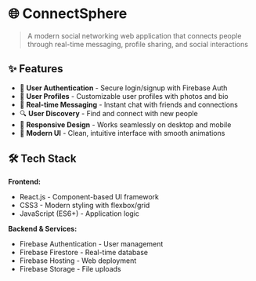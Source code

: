 # 🌐 ConnectSphere


> A modern social networking web application that connects people through real-time messaging, profile sharing, and social interactions 

## ✨ Features

- 🔐 **User Authentication** - Secure login/signup with Firebase Auth
- 👤 **User Profiles** - Customizable user profiles with photos and bio
- 💬 **Real-time Messaging** - Instant chat with friends and connections
- 🔍 **User Discovery** - Find and connect with new people
- 📱 **Responsive Design** - Works seamlessly on desktop and mobile
- 🌙 **Modern UI** - Clean, intuitive interface with smooth animations

## 🛠️ Tech Stack

**Frontend:**
- React.js - Component-based UI framework
- CSS3 - Modern styling with flexbox/grid
- JavaScript (ES6+) - Application logic

**Backend & Services:**
- Firebase Authentication - User management
- Firebase Firestore - Real-time database
- Firebase Hosting - Web deployment
- Firebase Storage - File uploads


